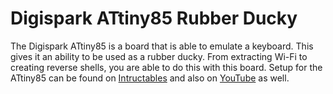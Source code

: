 # Digispark ATtiny85 Rubber Ducky

The Digispark ATtiny85 is a board that is able to emulate a keyboard. This gives it an ability to be used as a rubber ducky. From extracting Wi-Fi to creating reverse shells, you are able to do this with this board. Setup for the ATtiny85 can be found on [Intructables](https://www.instructables.com/How-to-Setup-DigiSprak-Attiny85-Board/) and also on [YouTube](https://www.youtube.com/watch?v=uH-4btjE56E) as well.

